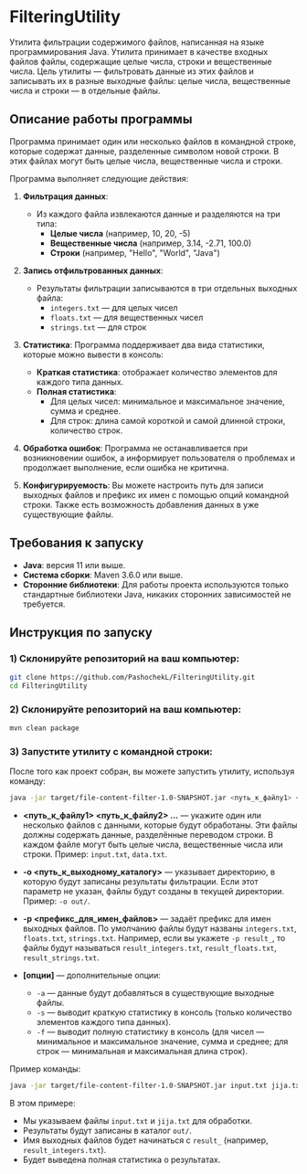 # FilteringUtility

Утилита фильтрации содержимого файлов, написанная на языке программирования Java. Утилита принимает в качестве входных файлов файлы, содержащие целые числа, строки и вещественные числа. Цель утилиты — фильтровать данные из этих файлов и записывать их в разные выходные файлы: целые числа, вещественные числа и строки — в отдельные файлы.

## Описание работы программы

Программа принимает один или несколько файлов в командной строке, которые содержат данные, разделенные символом новой строки. В этих файлах могут быть целые числа, вещественные числа и строки.

Программа выполняет следующие действия:

1. **Фильтрация данных**:
   - Из каждого файла извлекаются данные и разделяются на три типа:
     - **Целые числа** (например, 10, 20, -5)
     - **Вещественные числа** (например, 3.14, -2.71, 100.0)
     - **Строки** (например, "Hello", "World", "Java")

2. **Запись отфильтрованных данных**:
   - Результаты фильтрации записываются в три отдельных выходных файла:
     - `integers.txt` — для целых чисел
     - `floats.txt` — для вещественных чисел
     - `strings.txt` — для строк

3. **Статистика**:
   Программа поддерживает два вида статистики, которые можно вывести в консоль:
   - **Краткая статистика**: отображает количество элементов для каждого типа данных.
   - **Полная статистика**:
     - Для целых чисел: минимальное и максимальное значение, сумма и среднее.
     - Для строк: длина самой короткой и самой длинной строки, количество строк.

4. **Обработка ошибок**:
   Программа не останавливается при возникновении ошибок, а информирует пользователя о проблемах и продолжает выполнение, если ошибка не критична.

5. **Конфигурируемость**:
   Вы можете настроить путь для записи выходных файлов и префикс их имен с помощью опций командной строки. Также есть возможность добавления данных в уже существующие файлы.


## Требования к запуску

- **Java**: версия 11 или выше.
- **Система сборки**: Maven 3.6.0 или выше.
- **Сторонние библиотеки**: Для работы проекта используются только стандартные библиотеки Java, никаких сторонних зависимостей не требуется.

## Инструкция по запуску

### 1) Склонируйте репозиторий на ваш компьютер:

```bash
git clone https://github.com/PashochekL/FilteringUtility.git
cd FilteringUtility
```

### 2) Склонируйте репозиторий на ваш компьютер:
```bash
mvn clean package
```

### 3) Запустите утилиту с командной строки:

После того как проект собран, вы можете запустить утилиту, используя команду:

```bash
java -jar target/file-content-filter-1.0-SNAPSHOT.jar <путь_к_файлу1> <путь_к_файлу2> ... -o <путь_к_выходному_каталогу> -p <префикс_для_имен_файлов> [опции]
```

- **<путь_к_файлу1> <путь_к_файлу2> ...** — укажите один или несколько файлов с данными, которые будут обработаны. Эти файлы должны содержать данные, разделённые переводом строки. В каждом файле могут быть целые числа, вещественные числа или строки. Пример: `input.txt`, `data.txt`.
  
- **-o <путь_к_выходному_каталогу>** — указывает директорию, в которую будут записаны результаты фильтрации. Если этот параметр не указан, файлы будут созданы в текущей директории. Пример: `-o out/`.

- **-p <префикс_для_имен_файлов>** — задаёт префикс для имен выходных файлов. По умолчанию файлы будут названы `integers.txt`, `floats.txt`, `strings.txt`. Например, если вы укажете `-p result_`, то файлы будут называться `result_integers.txt`, `result_floats.txt`, `result_strings.txt`.

- **[опции]** — дополнительные опции:
  - `-a` — данные будут добавляться в существующие выходные файлы.
  - `-s` — выводит краткую статистику в консоль (только количество элементов каждого типа данных).
  - `-f` — выводит полную статистику в консоль (для чисел — минимальное и максимальное значение, сумма и среднее; для строк — минимальная и максимальная длина строк).

Пример команды:

```bash
java -jar target/file-content-filter-1.0-SNAPSHOT.jar input.txt jija.txt -o out/ -p result_ -f
```

В этом примере:
- Мы указываем файлы `input.txt` и `jija.txt` для обработки.
- Результаты будут записаны в каталог `out/`.
- Имя выходных файлов будет начинаться с `result_` (например, `result_integers.txt`).
- Будет выведена полная статистика о результатах.
